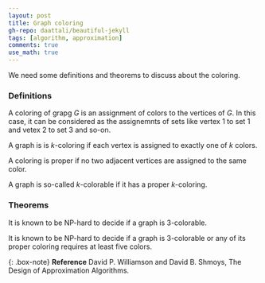 ```yaml
---
layout: post
title: Graph coloring
gh-repo: daattali/beautiful-jekyll
tags: [algorithm, approximation]
comments: true
use_math: true
---
```


We need some definitions and theorems to discuss about the coloring.

### Definitions
A coloring of grapg $G$ is an assignment of colors to the vertices of $G$.
In this case, it can be considered as the assignemnts of sets like vertex 1 to set 1 and vetex 2 to set 3 and so-on.

A graph is is $k$-coloring if each vertex is assigned to exactly one of $k$ colors.

A coloring is proper if no two adjacent vertices are assigned to the same color.

A graph is so-called $k$-colorable if it has a proper $k$-coloring.

### Theorems
It is known to be NP-hard to decide if a graph is 3-colorable.

It is known to be NP-hard to decide if a graph is 3-colorable or any of its proper coloring requires at least five colors.

{: .box-note}
**Reference** David P. Williamson and David B. Shmoys, The Design of Approximation Algorithms.